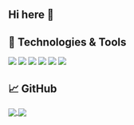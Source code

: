 ## Hi here 👋

## 🔧 Technologies & Tools
![](https://img.shields.io/badge/OS-Linux-informational?style=flat&logo=linux&logoColor=white&color=2bbc8a)
![](https://img.shields.io/badge/Editor-IntelliJ_IDEA-informational?style=flat&logo=intellij-idea&logoColor=white&color=2bbc8a)
![](https://img.shields.io/badge/Code-Java-informational?style=flat&logo=java&logoColor=white&color=2bbc8a)
![](https://img.shields.io/badge/Code-JavaScript-informational?style=flat&logo=javascript&logoColor=white&color=2bbc8a)
![](https://img.shields.io/badge/Code-Vue-informational?style=flat&logo=vue.js&logoColor=white&color=2bbc8a)
![](https://img.shields.io/badge/Shell-Bash-informational?style=flat&logo=gnu-bash&logoColor=white&color=2bbc8a)

## &#x1f4c8; GitHub
<a href="https://github.com/xiangxu999/xiangxu999">
  <img align="center" src="https://github-readme-stats.vercel.app/api?username=xiangxu999&show_icons=true&line_height=27&count_private=true"/>
</a>
<a href="https://github.com/xiangxu999/xiangxu999">
  <img align="center" src="https://github-readme-stats.vercel.app/api/top-langs/?username=xiangxu999&langs_count=3" />
</a>
<!-- ![](https://github-readme-stats.vercel.app/api?username=xiangxu999) -->


